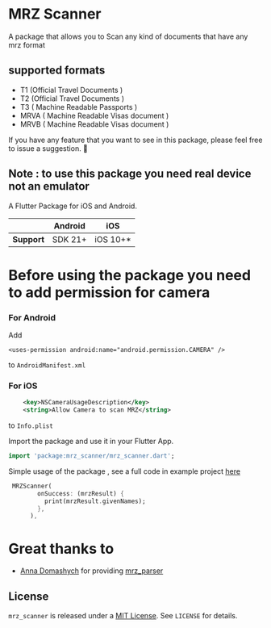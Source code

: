 # MRZ Scanner
A package that allows you to Scan any kind of documents that have any mrz format

##  supported formats
* T1 (Official Travel Documents )
* T2 (Official Travel Documents )
* T3 ( Machine Readable Passports )
* MRVA ( Machine Readable Visas document )
* MRVB ( Machine Readable Visas document )


If you have any feature that you want to see in this package, please feel free to issue a suggestion. 🎉

## Note : to use this package you need real device not an emulator

A Flutter Package for iOS and Android.

|                | Android | iOS      |
|----------------|---------|----------|
| **Support**    | SDK 21+ | iOS 10+* |


# Before using the package you need to add permission for camera

### For Android
Add
```
<uses-permission android:name="android.permission.CAMERA" />
```
to `AndroidManifest.xml`

### For iOS
```xml
    <key>NSCameraUsageDescription</key>
    <string>Allow Camera to scan MRZ</string>
```
to `Info.plist`

Import the package and use it in your Flutter App.
```dart
import 'package:mrz_scanner/mrz_scanner.dart';
```
Simple usage of the package , see a full code in example project <a href="https://github.com/F-BONAPARTA/mrz_scanner/tree/main/example">here</a>

```dart
 MRZScanner(
        onSuccess: (mrzResult) {
          print(mrzResult.givenNames);
        },
      ),
```

# Great thanks to
* [Anna Domashych](https://github.com/foxanna) for providing  [mrz_parser](https://github.com/olexale/mrz_parser) 


## License
`mrz_scanner` is released under a [MIT License](https://opensource.org/licenses/MIT). See `LICENSE` for details.

